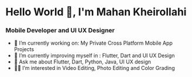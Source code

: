 # Hello World 👋, I'm Mahan Kheirollahi

### Mobile Developer and UI UX Designer

- 🔭 I’m currently working on: My Private Cross Platform Mobile App Projects
- 🌱 I’m currently improving myself in : Flutter, Dart and UI UX Design
- 💬 Ask me about Flutter, Dart, Python, Java, UI UX design
- 👨‍💻 I’m interested in Video Editing, Photo Editing and Color Grading
<br/>

